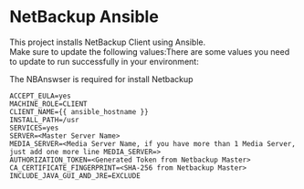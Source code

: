 # NetBackup Ansible

This project installs NetBackup Client using Ansible.  
Make sure to update the following values:There are some values you need to update to run successfully in your environment:


The NBAnswser is required for install Netbackup 
```
ACCEPT_EULA=yes
MACHINE_ROLE=CLIENT
CLIENT_NAME={{ ansible_hostname }}
INSTALL_PATH=/usr
SERVICES=yes
SERVER=<Master Server Name>
MEDIA_SERVER=<Media Server Name, if you have more than 1 Media Server, just add one more line MEDIA_SERVER=>
AUTHORIZATION_TOKEN=<Generated Token from Netbackup Master>
CA_CERTIFICATE_FINGERPRINT=<SHA-256 from Netbackup Master>
INCLUDE_JAVA_GUI_AND_JRE=EXCLUDE
```
